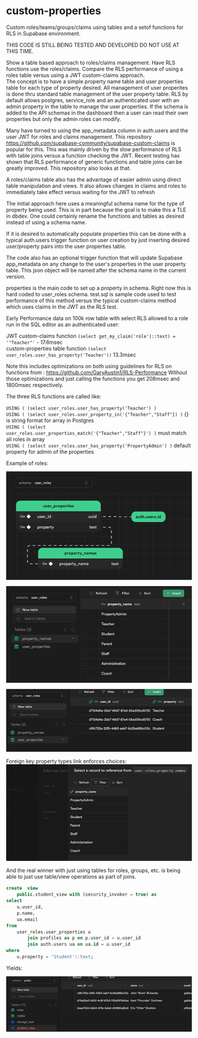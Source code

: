 # custom-properties
Custom roles/teams/groups/claims using tables and a setof functions for RLS in Supabase environment.

THIS CODE IS STILL BEING TESTED AND DEVELOPED DO NOT USE AT THIS TIME.

Show a table based approach to roles/claims management. 
Have RLS functions use the roles/claims. 
Compare the RLS performance of using a roles table versus using a JWT custom-claims approach.  
The concept is to have a simple property name table and user properties table for each type of property desired.
All management of user properites is done thru standard table management of the user property table.
RLS by default allows postgres, service_role and an authenticated user with an admin property in the table to manage the user properties.
If the schema is added to the API schemas in the dashboard then a user can read their own properties but only the admin roles can modify.  

Many have turned to using the app_metadata column in auth.users and the user JWT for roles and claims management.
This repository https://github.com/supabase-community/supabase-custom-claims is popular for this.
This was mainly driven by the slow performance of RLS with table joins versus a function checking the JWT.
Recent testing has shown that RLS performance of generic functions and table joins can be greatly improved.
This repository also looks at that.  

A roles/claims table also has the advantage of easier admin using direct table manipulation and views.
It also allows changes in claims and roles to immediately take effect versus waiting for the JWT to refresh  

The initial approach here uses a meaningful schema name for the type of property being used.
This is in part because the goal is to make this a TLE in dbdev.
One could certainly rename the functions and tables as desired instead of using a schema name.  

If it is desired to automatically populate properties this can be done with a typical auth.users
trigger function on user creation by just inserting desired user/property pairs into the user properties table.  

The code also has an optional trigger function that will update Supabase app_metadata on any change to the user's properties in the user property table.
This json object will be named after the schema name in the current version.  

properties is the main code to set up a property in schema.  Right now this is hard coded to user_roles schema.
test.sql is sample code used to test performance of this method versus the typical custom-claims method which uses claims in the JWT as the RLS test.  

Early Performance data on 100k row table with select RLS allowed to a role run in the SQL editor as an authenticated user:

JWT custom-claims function `(select get_my_claim('role')::text) = '"Teacher"'` -  17.6msec  
custom-properties table function `(select user_roles.user_has_property('Teacher'))` 13.3msec 

Note this includes optimizations on both using guidelines for RLS on functions from : https://github.com/GaryAustin1/RLS-Performance
Without those optimizations and just calling the functions you get 208msec and 1800msec respectively.


The three RLS functions are called like:

`USING ( (select user_roles.user_has_property('Teacher') )`  
`USING ( (select user_roles.user_property_in('{"Teacher","Staff"}) )` {} is string format for array in Postgres  
`USING ( (select user_roles.user_properties_match('{"Teacher","Staff"}') )` must match all roles in array  
`USING ( (select user_roles.user_has_property('PropertyAdmin') )` default property for admin of the properties  

Example of roles:

![img1.png](images%2Fimg1.png)
  
![img_1.png](images/img_1.png)

![img_2.png](images/img_2.png)

Foreign key property types link enforces choices:
![img_3.png](images/img_3.png)

And the real winner with just using tables for roles, groups, etc. is being able to just use table/view operations as part of joins.
```sql
create  view
    public.student_view with (security_invoker = true) as
select
    u.user_id,
    p.name,
    ua.email
from
    user_roles.user_properties u
        join profiles as p on p.user_id = u.user_id
        join auth.users ua on ua.id = u.user_id
where
    u.property = 'Student'::text;
```
Yields:

![img.png](images/img.png)

